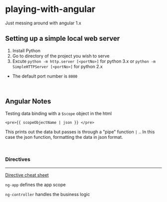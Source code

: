# playing-with-angular
Just messing around with angular 1.x

<h2>Setting up a simple local web server</h2>

1. Install Python
2. Go to directory of the project you wish to serve
3. Excute 
`python -m http.server [<portNo>]`
for python 3.x or
`python -m SimpleHTTPServer [<portNo>]`
for python 2.x
  * The default port number is
 `8000`

<br/>

<h2>Angular Notes</h2>

Testing data binding with a 
`$scope`
object in the html

`<pre>{{ scopeObjectName | json }} </pre>`

This prints out the data but passes is through a "pipe" function 
`|`
.. In this case the json function, formatting the data in json format.

<br/>
<h3>Directives</h3>

------

[Directive cheat sheet](https://www.cheatography.com/proloser/cheat-sheets/angularjs/)

`ng-app`
defines the app scope

`ng-controller`
handles the business logic


